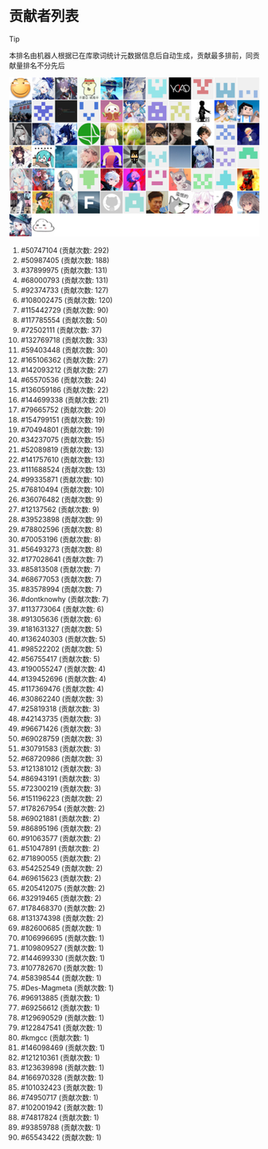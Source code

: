 # 贡献者列表

> [!TIP]
> 本排名由机器人根据已在库歌词统计元数据信息后自动生成，贡献最多排前，同贡献量排名不分先后

![贡献者头像画廊](./CONTRIBUTORS.svg)

1. #50747104 (贡献次数: 292)
2. #50987405 (贡献次数: 188)
3. #37899975 (贡献次数: 131)
4. #68000793 (贡献次数: 131)
5. #92374733 (贡献次数: 127)
6. #108002475 (贡献次数: 120)
7. #115442729 (贡献次数: 90)
8. #117785554 (贡献次数: 50)
9. #72502111 (贡献次数: 37)
10. #132769718 (贡献次数: 33)
11. #59403448 (贡献次数: 30)
12. #165106362 (贡献次数: 27)
13. #142093212 (贡献次数: 27)
14. #65570536 (贡献次数: 24)
15. #136059186 (贡献次数: 22)
16. #144699338 (贡献次数: 21)
17. #79665752 (贡献次数: 20)
18. #154799151 (贡献次数: 19)
19. #70494801 (贡献次数: 19)
20. #34237075 (贡献次数: 15)
21. #52089819 (贡献次数: 13)
22. #141757610 (贡献次数: 13)
23. #111688524 (贡献次数: 13)
24. #99335871 (贡献次数: 10)
25. #76810494 (贡献次数: 10)
26. #36076482 (贡献次数: 9)
27. #12137562 (贡献次数: 9)
28. #39523898 (贡献次数: 9)
29. #78802596 (贡献次数: 8)
30. #70053196 (贡献次数: 8)
31. #56493273 (贡献次数: 8)
32. #177028641 (贡献次数: 7)
33. #85813508 (贡献次数: 7)
34. #68677053 (贡献次数: 7)
35. #83578994 (贡献次数: 7)
36. #dontknowhy (贡献次数: 7)
37. #113773064 (贡献次数: 6)
38. #91305636 (贡献次数: 6)
39. #181631327 (贡献次数: 5)
40. #136240303 (贡献次数: 5)
41. #98522202 (贡献次数: 5)
42. #56755417 (贡献次数: 5)
43. #190055247 (贡献次数: 4)
44. #139452696 (贡献次数: 4)
45. #117369476 (贡献次数: 4)
46. #30862240 (贡献次数: 3)
47. #25819318 (贡献次数: 3)
48. #42143735 (贡献次数: 3)
49. #96671426 (贡献次数: 3)
50. #69028759 (贡献次数: 3)
51. #30791583 (贡献次数: 3)
52. #68720986 (贡献次数: 3)
53. #121381012 (贡献次数: 3)
54. #86943191 (贡献次数: 3)
55. #72300219 (贡献次数: 3)
56. #151196223 (贡献次数: 2)
57. #178267954 (贡献次数: 2)
58. #69021881 (贡献次数: 2)
59. #86895196 (贡献次数: 2)
60. #91063577 (贡献次数: 2)
61. #51047891 (贡献次数: 2)
62. #71890055 (贡献次数: 2)
63. #54252549 (贡献次数: 2)
64. #69615623 (贡献次数: 2)
65. #205412075 (贡献次数: 2)
66. #32919465 (贡献次数: 2)
67. #178468370 (贡献次数: 2)
68. #131374398 (贡献次数: 2)
69. #82600685 (贡献次数: 1)
70. #106996695 (贡献次数: 1)
71. #109809527 (贡献次数: 1)
72. #144699330 (贡献次数: 1)
73. #107782670 (贡献次数: 1)
74. #58398544 (贡献次数: 1)
75. #Des-Magmeta (贡献次数: 1)
76. #96913885 (贡献次数: 1)
77. #69256612 (贡献次数: 1)
78. #129690529 (贡献次数: 1)
79. #122847541 (贡献次数: 1)
80. #kmgcc (贡献次数: 1)
81. #146098469 (贡献次数: 1)
82. #121210361 (贡献次数: 1)
83. #123639898 (贡献次数: 1)
84. #166970328 (贡献次数: 1)
85. #101032423 (贡献次数: 1)
86. #74950717 (贡献次数: 1)
87. #102001942 (贡献次数: 1)
88. #74817824 (贡献次数: 1)
89. #93859788 (贡献次数: 1)
90. #65543422 (贡献次数: 1)
